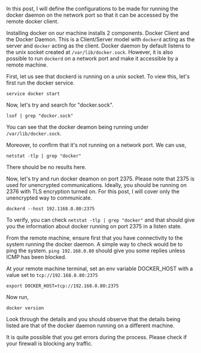 In this post, I will define the configurations to be made for running the docker daemon on the network port so that it can be accessed by the remote docker client. 

Installing docker on our machine installs 2 components. Docker Client and the Docker Daemon. This is a Client/Server model with `dockerd` acting as the server and `docker` acting as the client. Docker daemon by default listens to the unix socket created at `/var/lib/docker.sock`. However, it is also possible to run `dockerd` on a network port and make it accessible by a remote machine. 

First, let us see that dockerd is running on a unix socket. To view this, let's first run the docker service.

`service docker start`

Now, let's try and search for "docker.sock".

`lsof | grep "docker.sock"`

You can see that the docker deamon being running under `/var/lib/docker.sock`.

Moreover, to confirm that it's not running on a network port. We can use,

`netstat -tlp | grep "docker"`

There should be no results here. 

Now, let's try and run docker deamon on port 2375. Please note that 2375 is used for unencrypted communications. Ideally, you should be running on 2376 with TLS encryption turned on. For this post, I will cover only the unencrypted way to communicate. 

`dockerd --host 192.1168.0.80:2375`

To verify, you can check `netstat -tlp | grep "docker"` and that should give you the information about docker running on port 2375 in a listen state. 

From the remote machine, ensure first that you have connectivity to the system running the docker daemon. A simple way to check would be to ping the system. `ping 192.168.0.80` should give you some replies unless ICMP has been blocked. 

At your remote machine terminal, set an env variable DOCKER_HOST with a value set to `tcp://192.168.0.80:2375`

`export DOCKER_HOST=tcp://192.168.0.80:2375`

Now run,

`docker version`

Look through the details and you should observe that the details being listed are that of the docker daemon running on a different machine.

It is quite possible that you get errors during the process. Please check if your firewall is blocking any traffic.    






